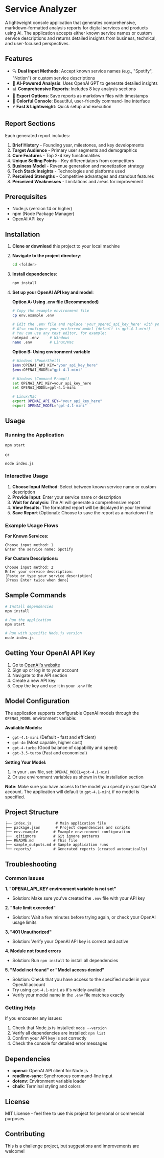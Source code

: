 # Service Analyzer

A lightweight console application that generates comprehensive, markdown-formatted analysis reports for digital services and products using AI. The application accepts either known service names or custom service descriptions and returns detailed insights from business, technical, and user-focused perspectives.

## Features

- 🔍 **Dual Input Methods**: Accept known service names (e.g., "Spotify", "Notion") or custom service descriptions
- 🤖 **AI-Powered Analysis**: Uses OpenAI GPT to generate detailed insights
- 📊 **Comprehensive Reports**: Includes 8 key analysis sections
- 💾 **Export Options**: Save reports as markdown files with timestamps
- 🎨 **Colorful Console**: Beautiful, user-friendly command-line interface
- ⚡ **Fast & Lightweight**: Quick setup and execution

## Report Sections

Each generated report includes:

1. **Brief History** - Founding year, milestones, and key developments
2. **Target Audience** - Primary user segments and demographics  
3. **Core Features** - Top 2-4 key functionalities
4. **Unique Selling Points** - Key differentiators from competitors
5. **Business Model** - Revenue generation and monetization strategy
6. **Tech Stack Insights** - Technologies and platforms used
7. **Perceived Strengths** - Competitive advantages and standout features
8. **Perceived Weaknesses** - Limitations and areas for improvement

## Prerequisites

- Node.js (version 14 or higher)
- npm (Node Package Manager)
- OpenAI API key

## Installation

1. **Clone or download** this project to your local machine

2. **Navigate to the project directory**:
   ```bash
   cd <folder>
   ```

3. **Install dependencies**:
   ```bash
   npm install
   ```

4. **Set up your OpenAI API key and model**:
   
   **Option A: Using .env file (Recommended)**
   ```bash
   # Copy the example environment file
   cp env.example .env
   
   # Edit the .env file and replace 'your_openai_api_key_here' with your actual API key
   # Also configure your preferred model (default is gpt-4.1-mini)
   # You can use any text editor, for example:
   notepad .env     # Windows
   nano .env        # Linux/Mac
   ```
   
   **Option B: Using environment variable**
   ```bash
   # Windows (PowerShell)
   $env:OPENAI_API_KEY="your_api_key_here"
   $env:OPENAI_MODEL="gpt-4.1-mini"
   
   # Windows (Command Prompt)
   set OPENAI_API_KEY=your_api_key_here
   set OPENAI_MODEL=gpt-4.1-mini
   
   # Linux/Mac
   export OPENAI_API_KEY="your_api_key_here"
   export OPENAI_MODEL="gpt-4.1-mini"
   ```

## Usage

### Running the Application

```bash
npm start
```

or

```bash
node index.js
```

### Interactive Usage

1. **Choose Input Method**: Select between known service name or custom description
2. **Provide Input**: Enter your service name or description
3. **Wait for Analysis**: The AI will generate a comprehensive report
4. **View Results**: The formatted report will be displayed in your terminal
5. **Save Report** (Optional): Choose to save the report as a markdown file

### Example Usage Flows

**For Known Services:**
```
Choose input method: 1
Enter the service name: Spotify
```

**For Custom Descriptions:**
```
Choose input method: 2
Enter your service description: 
[Paste or type your service description]
[Press Enter twice when done]
```

## Sample Commands

```bash
# Install dependencies
npm install

# Run the application
npm start

# Run with specific Node.js version
node index.js
```

## Getting Your OpenAI API Key

1. Go to [OpenAI's website](https://platform.openai.com/)
2. Sign up or log in to your account
3. Navigate to the API section
4. Create a new API key
5. Copy the key and use it in your `.env` file

## Model Configuration

The application supports configurable OpenAI models through the `OPENAI_MODEL` environment variable:

**Available Models:**
- `gpt-4.1-mini` (Default - fast and efficient)
- `gpt-4o` (Most capable, higher cost)
- `gpt-4-turbo` (Good balance of capability and speed)
- `gpt-3.5-turbo` (Fast and economical)

**Setting Your Model:**
1. In your `.env` file, set: `OPENAI_MODEL=gpt-4.1-mini`
2. Or use environment variables as shown in the installation section

**Note:** Make sure you have access to the model you specify in your OpenAI account. The application will default to `gpt-4.1-mini` if no model is specified.

## Project Structure

```
├── index.js           # Main application file
├── package.json       # Project dependencies and scripts
├── env.example       # Example environment configuration
├── .gitignore        # Git ignore patterns
├── README.md         # This file
├── sample_outputs.md # Sample application runs
└── reports/          # Generated reports (created automatically)
```

## Troubleshooting

### Common Issues

**1. "OPENAI_API_KEY environment variable is not set"**
- Solution: Make sure you've created the `.env` file with your API key

**2. "Rate limit exceeded"**
- Solution: Wait a few minutes before trying again, or check your OpenAI usage limits

**3. "401 Unauthorized"**
- Solution: Verify your OpenAI API key is correct and active

**4. Module not found errors**
- Solution: Run `npm install` to install all dependencies

**5. "Model not found" or "Model access denied"**
- Solution: Check that you have access to the specified model in your OpenAI account
- Try using `gpt-4.1-mini` as it's widely available
- Verify your model name in the `.env` file matches exactly

### Getting Help

If you encounter any issues:

1. Check that Node.js is installed: `node --version`
2. Verify all dependencies are installed: `npm list`
3. Confirm your API key is set correctly
4. Check the console for detailed error messages

## Dependencies

- **openai**: OpenAI API client for Node.js
- **readline-sync**: Synchronous command-line input
- **dotenv**: Environment variable loader
- **chalk**: Terminal styling and colors

## License

MIT License - feel free to use this project for personal or commercial purposes.

## Contributing

This is a challenge project, but suggestions and improvements are welcome! 